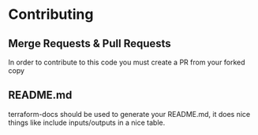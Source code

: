 # Contributing

## Merge Requests & Pull Requests
In order to contribute to this code you must create a PR from your forked copy

## README.md
terraform-docs should be used to generate your README.md, it does nice things like include inputs/outputs in a nice table.